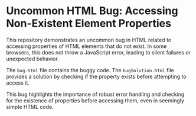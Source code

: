 # Uncommon HTML Bug: Accessing Non-Existent Element Properties

This repository demonstrates an uncommon bug in HTML related to accessing properties of HTML elements that do not exist.  In some browsers, this does not throw a JavaScript error, leading to silent failures or unexpected behavior. 

The `bug.html` file contains the buggy code.  The `bugSolution.html` file provides a solution by checking if the property exists before attempting to access it. 

This bug highlights the importance of robust error handling and checking for the existence of properties before accessing them, even in seemingly simple HTML code.